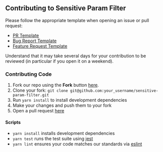 ## Contributing to Sensitive Param Filter

Please follow the appropriate template when opening an issue or pull request:

 * [PR Template](.github/PULL_REQUEST_TEMPLATE.md)
 * [Bug Report Template](.github/ISSUE_TEMPLATE/bug_report.md)
 * [Feature Request Template](.github/ISSUE_TEMPLATE/feature_request.md)

Understand that it may take several days for your contribution to be reviewed (in particular if you open it on a weekend).

### Contributing Code

1. Fork our repo using the **Fork** button [here](https://github.com/amaabca/sensitive-param-filter).
2. Clone your fork: `git clone git@github.com:your_username/sensitive-param-filter.git`
3. Run `yarn install` to install development dependencies
4. Make your changes and push them to your fork
5. Open a pull request [here](https://github.com/amaabca/sensitive-param-filter/compare)

#### Scripts

* `yarn install` installs development dependencies
* `yarn test` runs the test suite using [jest](https://github.com/facebook/jest)
* `yarn lint` ensures your code matches our standards via [eslint](https://github.com/eslint/eslint)
